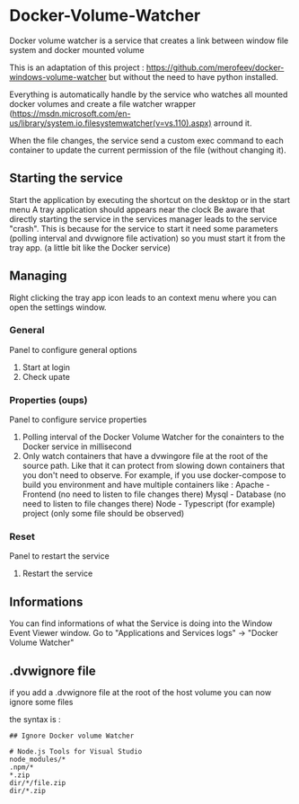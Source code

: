 # Docker-Volume-Watcher
Docker volume watcher is a service that creates a link between window file system and docker mounted volume

This is an adaptation of this project : https://github.com/merofeev/docker-windows-volume-watcher but without the need to have python installed.

Everything is automatically handle by the service who watches all mounted docker volumes and create a file watcher wrapper (https://msdn.microsoft.com/en-us/library/system.io.filesystemwatcher(v=vs.110).aspx) arround it.

When the file changes, the service send a custom exec command to each container to update the current permission of the file (without changing it).

## Starting the service
Start the application by executing the shortcut on the desktop or in the start menu
A tray application should appears near the clock
Be aware that directly starting the service in the services manager leads to the service "crash". This is because for the service to start it need some parameters (polling interval and dvwignore file activation) so you must start it from the tray app. (a little bit like the Docker service)

## Managing
Right clicking the tray app icon leads to an context menu where you can open the settings window.

### General
Panel to configure general options
1. Start at login
2. Check upate

### Properties (oups)
Panel to configure service properties
1. Polling interval of the Docker Volume Watcher for the conainters to the Docker service in millisecond
2. Only watch containers that have a dvwingore file at the root of the source path. Like that it can protect from slowing down containers that you don't need to observe.
For example, if you use docker-compose to build you environment and have multiple containers like :
Apache - Frontend (no need to listen to file changes there)
Mysql - Database (no need to listen to file changes there)
Node - Typescript (for example) project (only some file should be observed)

### Reset
Panel to restart the service
1. Restart the service

## Informations
You can find informations of what the Service is doing into the Window Event Viewer window.
Go to "Applications and Services logs" -> "Docker Volume Watcher"

## .dvwignore file
if you add a .dvwignore file at the root of the host volume you can now ignore some files

the syntax is :

```
## Ignore Docker volume Watcher

# Node.js Tools for Visual Studio
node_modules/*
.npm/*
*.zip
dir/*/file.zip
dir/*.zip
```
